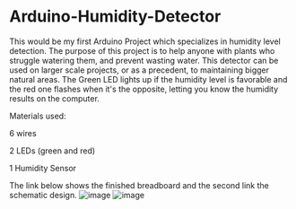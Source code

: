 # Arduino-Humidity-Detector
This would be my first Arduino Project which specializes in humidity level detection. 
The purpose of this project is to help anyone with plants who struggle watering them, and prevent wasting water. This detector can be used on larger scale projects, or as a precedent, to maintaining bigger natural areas. The Green LED lights up if the humidity level is favorable and the red one flashes when it's the opposite, letting you know the humidity results on the computer. 

Materials used: 

6 wires

2 LEDs (green and red)

1 Humidity Sensor 

The link below shows the finished breadboard and the second link the schematic design. 
![image](Images/20231004_182244.heic)
![image](Images/20231004_182249.heic)
